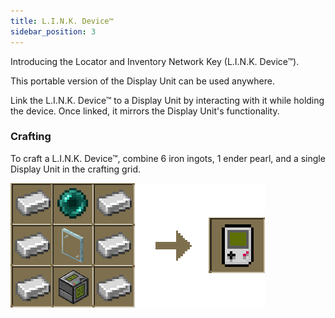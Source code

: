 ```yaml
---
title: L.I.N.K. Device™
sidebar_position: 3
---
```


Introducing the Locator and Inventory Network Key (L.I.N.K. Device™).

This portable version of the Display Unit can be used anywhere.

Link the L.I.N.K. Device™ to a Display Unit by interacting with it while holding the device. Once linked, it mirrors the Display Unit's functionality.

### Crafting

To craft a L.I.N.K. Device™, combine 6 iron ingots, 1 ender pearl, and a single Display Unit in the crafting grid.

![L.I.N.K. Device™ Crafting](../_assets/images/link-device-crafting.png)

